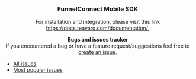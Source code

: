 <div align="center">


### FunnelConnect Mobile SDK

For installation and integration, please visit this link https://docs.teavaro.com/documentation/ 

**Bugs and issues tracker**  
If you encountered a bug or have a feature request/suggestions feel free to [create an issue](https://github.com/Teavaro/FunnelConnect-SDK-Tracker/issues/new).
</div>

* [All issues](https://github.com/Teavaro/FunnelConnect-SDK-Tracker/issues)
* [Most popular issues](https://github.com/Teavaro/FunnelConnect-SDK-Tracker/issues?q=is%3Aissue+is%3Aopen+sort%3Areactions-%2B1-desc)


